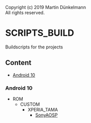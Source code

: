 Copyright (c) 2019 Martin Dünkelmann  
All rights reserved.

# SCRIPTS_BUILD
Buildscripts for the projects

## Content
- [ Android 10 ](#android-10)

### Android 10
- ROM
  - CUSTOM
    - XPERIA_TAMA
      - [SonyAOSP](ROM/CUSTOM/XPERIA_TAMA/SonyAOSP/10/README.md)
